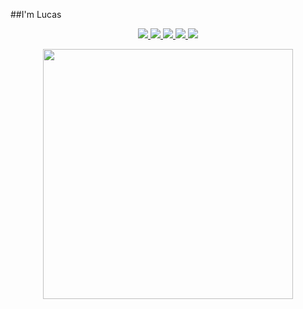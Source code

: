 ##I'm Lucas

<p align="center">
  <a href= "https://github.com/lucas-franc/">
    <img src="https://img.icons8.com/material-outlined/30/689d6a/source-code.png"/>
  </a>
  <a href= "https://www.linkedin.com/in/lucas-nev/">
    <img src="https://img.icons8.com/material-outlined/30/689d6a/linkedin.png"/>
  </a>
  <a href= "https://lucas-franc.github.io">
    <img src="https://img.icons8.com/material-outlined/30/689d6a/geography.png"/>
  </a>
  <a href="mailto:lucas.fnev@gmail.com">
    <img src="https://img.icons8.com/ios-glyphs/30/689d6a/physics.png"/>
  </a>
  <a href="https://stackoverflow.com/users/12339658/tallguyjenks">
    <img src="https://img.icons8.com/metro/26/689d6a/stackoverflow.png"/>
  </a>
</p>
<p align="center"><img src="https://wakatime.com/share/@lucasnev/b1341bea-a731-4d3c-9996-9ebbcef4ef6c.svg" height="400"/></p>


